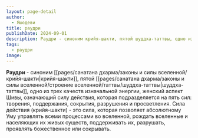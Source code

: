 ```yaml
---
layout: page-detail
author:
  - Яшодеви
title: раудри
publishDate: 2024-09-01
description: Раудри - синоним крийя-шакти, пятой шуддха-таттвы, одно из трех качеств изначальной энергии, женский аспект Шивы, означающий силу действия, которая подразделяется на пять сил творения, поддержания, сокрытия, разрушения и просветления.
tags:
  - раудри
image:
---
```

**Раудри** - синоним [[pages/санатана дхарма/законы и силы вселенной/крийя-шакти|крийя-шакти]], пятой [[pages/санатана дхарма/законы и силы вселенной/строение вселенной/таттвы/шуддха-таттвы|шуддха-таттвы]], одно из трех качеств изначальной энергии, женский аспект Шивы, означающий силу действия, которая подразделяется на пять сил: творения, поддержания, сокрытия, разрушения и просветления. Сила действия (крийя-шакти) - это сила, которая позволяет абсолютному Уму управлять всеми процессами во вселенной, рождать вселенные и населяющих их живых существ, поддерживать их, разрушать, проявлять божественное или сокрывать.

